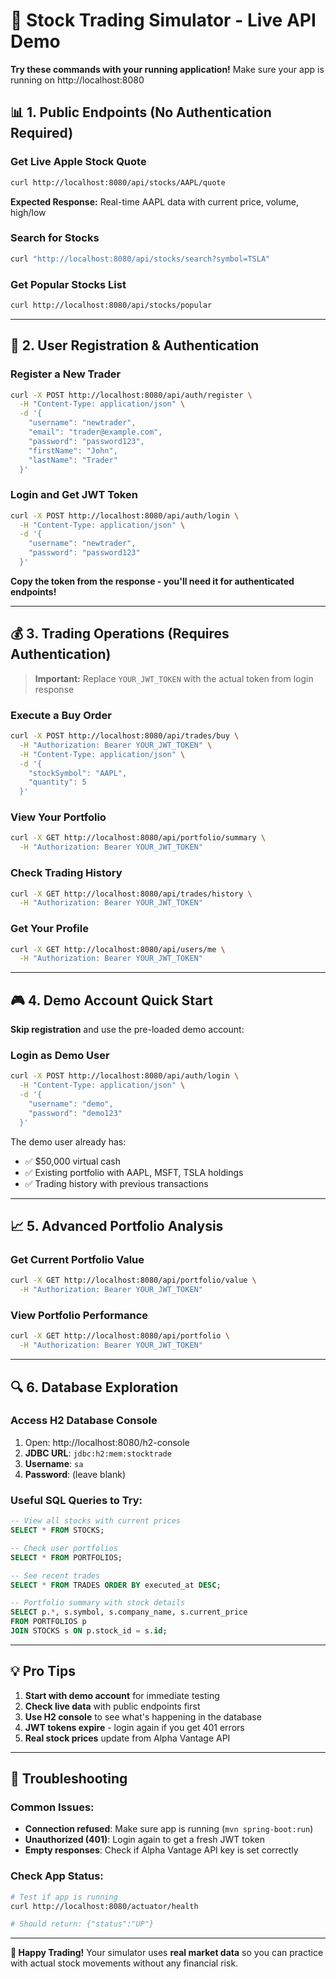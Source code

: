 # 🚀 Stock Trading Simulator - Live API Demo

**Try these commands with your running application!** Make sure your app is running on http://localhost:8080

## 📊 **1. Public Endpoints (No Authentication Required)**

### Get Live Apple Stock Quote
```bash
curl http://localhost:8080/api/stocks/AAPL/quote
```
**Expected Response:** Real-time AAPL data with current price, volume, high/low

### Search for Stocks
```bash
curl "http://localhost:8080/api/stocks/search?symbol=TSLA"
```

### Get Popular Stocks List
```bash
curl http://localhost:8080/api/stocks/popular
```

---

## 👤 **2. User Registration & Authentication**

### Register a New Trader
```bash
curl -X POST http://localhost:8080/api/auth/register \
  -H "Content-Type: application/json" \
  -d '{
    "username": "newtrader",
    "email": "trader@example.com",
    "password": "password123",
    "firstName": "John",
    "lastName": "Trader"
  }'
```

### Login and Get JWT Token
```bash
curl -X POST http://localhost:8080/api/auth/login \
  -H "Content-Type: application/json" \
  -d '{
    "username": "newtrader",
    "password": "password123"
  }'
```
**Copy the token from the response - you'll need it for authenticated endpoints!**

---

## 💰 **3. Trading Operations (Requires Authentication)**

> **Important:** Replace `YOUR_JWT_TOKEN` with the actual token from login response

### Execute a Buy Order
```bash
curl -X POST http://localhost:8080/api/trades/buy \
  -H "Authorization: Bearer YOUR_JWT_TOKEN" \
  -H "Content-Type: application/json" \
  -d '{
    "stockSymbol": "AAPL",
    "quantity": 5
  }'
```

### View Your Portfolio
```bash
curl -X GET http://localhost:8080/api/portfolio/summary \
  -H "Authorization: Bearer YOUR_JWT_TOKEN"
```

### Check Trading History
```bash
curl -X GET http://localhost:8080/api/trades/history \
  -H "Authorization: Bearer YOUR_JWT_TOKEN"
```

### Get Your Profile
```bash
curl -X GET http://localhost:8080/api/users/me \
  -H "Authorization: Bearer YOUR_JWT_TOKEN"
```

---

## 🎮 **4. Demo Account Quick Start**

**Skip registration** and use the pre-loaded demo account:

### Login as Demo User
```bash
curl -X POST http://localhost:8080/api/auth/login \
  -H "Content-Type: application/json" \
  -d '{
    "username": "demo",
    "password": "demo123"
  }'
```

The demo user already has:
- ✅ $50,000 virtual cash
- ✅ Existing portfolio with AAPL, MSFT, TSLA holdings
- ✅ Trading history with previous transactions

---

## 📈 **5. Advanced Portfolio Analysis**

### Get Current Portfolio Value
```bash
curl -X GET http://localhost:8080/api/portfolio/value \
  -H "Authorization: Bearer YOUR_JWT_TOKEN"
```

### View Portfolio Performance
```bash
curl -X GET http://localhost:8080/api/portfolio \
  -H "Authorization: Bearer YOUR_JWT_TOKEN"
```

---

## 🔍 **6. Database Exploration**

### Access H2 Database Console
1. Open: http://localhost:8080/h2-console
2. **JDBC URL**: `jdbc:h2:mem:stocktrade`
3. **Username**: `sa`
4. **Password**: (leave blank)

### Useful SQL Queries to Try:
```sql
-- View all stocks with current prices
SELECT * FROM STOCKS;

-- Check user portfolios
SELECT * FROM PORTFOLIOS;

-- See recent trades
SELECT * FROM TRADES ORDER BY executed_at DESC;

-- Portfolio summary with stock details
SELECT p.*, s.symbol, s.company_name, s.current_price 
FROM PORTFOLIOS p 
JOIN STOCKS s ON p.stock_id = s.id;
```

---

## 💡 **Pro Tips**

1. **Start with demo account** for immediate testing
2. **Check live data** with public endpoints first
3. **Use H2 console** to see what's happening in the database
4. **JWT tokens expire** - login again if you get 401 errors
5. **Real stock prices** update from Alpha Vantage API

---

## 🚨 **Troubleshooting**

### Common Issues:
- **Connection refused**: Make sure app is running (`mvn spring-boot:run`)
- **Unauthorized (401)**: Login again to get a fresh JWT token
- **Empty responses**: Check if Alpha Vantage API key is set correctly

### Check App Status:
```bash
# Test if app is running
curl http://localhost:8080/actuator/health

# Should return: {"status":"UP"}
```

---

**🎯 Happy Trading!** Your simulator uses **real market data** so you can practice with actual stock movements without any financial risk.
